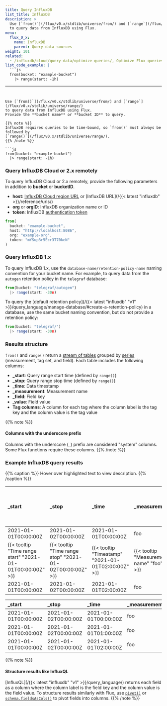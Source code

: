 ```yaml
---
title: Query InfluxDB
list_title: InfluxDB
description: >
  Use [`from()`](/flux/v0.x/stdlib/universe/from/) and [`range`](/flux/v0.x/stdlib/universe/range/)
  to query data from InfluxDB using Flux.
menu:
  flux_0_x:
    name: InfluxDB
    parent: Query data sources
weight: 101
related:
  - /influxdb/cloud/query-data/optimize-queries/, Optimize Flux queries for InfluxDB
list_code_example: |
  ```js
  from(bucket: "example-bucket")
    |> range(start: -1h)
  ```
---
```


Use [`from()`](/flux/v0.x/stdlib/universe/from/) and [`range`](/flux/v0.x/stdlib/universe/range/)
to query data from InfluxDB using Flux.
Provide the **bucket name** or **bucket ID** to query.

{{% note %}}
InfluxDB requires queries to be time-bound, so `from()` must always be followed by
[`range()`](/flux/v0.x/stdlib/universe/range/).
{{% /note %}}

```js
from(bucket: "example-bucket")
  |> range(start: -1h)
```

### Query InfluxDB Cloud or 2.x remotely
To query InfluxDB Cloud or 2.x remotely, provide the following parameters
in addition to **bucket** or **bucketID**.

- **host**: [InfluxDB Cloud region URL](/influxdb/cloud/reference/urls/) or
  [InfluxDB URL](/{{< latest "influxdb" >}}/reference/urls/)
- **org** or **orgID**: InfluxDB organization name or ID
- **token**: InfluxDB [authentication token](/influxdb/cloud/security/tokens/)

```js
from(
  bucket: "example-bucket",
  host: "http://localhost:8086",
  org: "example-org",
  token: "mYSup3r5Ecr3T70keN"
)
```

### Query InfluxDB 1.x
To query InfluxDB 1.x, use the `database-name/retention-policy-name` naming
convention for your bucket name.
For example, to query data from the `autogen` retention policy in the `telegraf` database:

```js
from(bucket: "telegraf/autogen")
  |> range(start: -30m)
```

To query the [default retention policy](/{{< latest "influxdb" "v1" >}}/query_language/manage-database/#create-a-retention-policy) in a database, use the same bucket naming
convention, but do not provide a retention policy:

```js
from(bucket: "telegraf/")
  |> range(start: -30m)
```


### Results structure
`from()` and `range()` return a [stream of tables](/flux/v0.x/get-started/data-structure/#stream-of-tables)
grouped by [series](/influxdb/cloud/reference/glossary/#series)
(measurement, tag set, and field).
Each table includes the following columns:

- **_start**: Query range start time (defined by `range()`)
- **_stop**: Query range stop time (defined by `range()`)
- **_time**: Data timestamp
- **_measurement**: Measurement name
- **_field**: Field key
- **_value**: Field value
- **Tag columns**: A column for each tag where the column label is the tag key
  and the column value is the tag value

{{% note %}}
#### Columns with the underscore prefix
Columns with the underscore (`_`) prefix are considered "system" columns.
Some Flux functions require these columns.
{{% /note %}}

### Example InfluxDB query results

{{% caption %}}
Hover over highlighted text to view description.
{{% /caption %}}

| _start                                                    | _stop                                                    | _time                                              | _measurement                             | {{< tooltip "Tag key" "host" >}}    | _field                            |                              _value |
| :-------------------------------------------------------- | :------------------------------------------------------- | :------------------------------------------------- | :--------------------------------------- | :---------------------------------- | :-------------------------------- | ----------------------------------: |
| 2021-01-01T00:00:00Z                                      | 2021-01-02T00:00:00Z                                     | 2021-01-01T00:00:00Z                               | foo                                      | host1                               | bar                               |                                 1.2 |
| {{< tooltip "Time range start" "2021-01-01T00:00:00Z" >}} | {{< tooltip "Time range stop" "2021-01-02T00:00:00Z" >}} | {{< tooltip "Timestamp" "2021-01-01T02:00:00Z" >}} | {{< tooltip "Measurement name" "foo" >}} | {{< tooltip "Tag value" "host1" >}} | {{< tooltip "Field key" "bar" >}} | {{< tooltip "Field value" "1.2" >}} |
| 2021-01-01T00:00:00Z                                      | 2021-01-02T00:00:00Z                                     | 2021-01-01T02:00:00Z                               | foo                                      | host1                               | bar                               |                                 2.1 |

| _start               | _stop                | _time                | _measurement | host  | _field | _value |
| :------------------- | :------------------- | :------------------- | :----------- | :---- | :----- | -----: |
| 2021-01-01T00:00:00Z | 2021-01-02T00:00:00Z | 2021-01-01T00:00:00Z | foo          | host2 | bar    |    1.2 |
| 2021-01-01T00:00:00Z | 2021-01-02T00:00:00Z | 2021-01-01T01:00:00Z | foo          | host2 | bar    |    1.7 |
| 2021-01-01T00:00:00Z | 2021-01-02T00:00:00Z | 2021-01-01T02:00:00Z | foo          | host2 | bar    |    2.1 |

{{% note %}}
#### Structure results like InfluxQL
[InfluxQL](/{{< latest "influxdb" "v1" >}}/query_language/) returns each field as
a column where the column label is the field key and the column value is the field value.
To structure results similarly with Flux, use [`pivot()`](/flux/v0.x/stdlib/universe/pivot/)
or [`schema.fieldsAsCols()`](/flux/v0.x/stdlib/influxdata/influxdb/schema/fieldsascols/)
to pivot fields into columns.
{{% /note %}}
